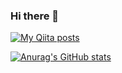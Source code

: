 ### Hi there 👋
[![My Qiita posts](https://qiita-badge.apiapi.app/s/suzusan555/posts.svg)](http://qiita.com/suzusan555)

[![Anurag's GitHub stats](https://github-readme-stats.vercel.app/api?suzusan555=anuraghazra)](https://github.com/anuraghazra/github-readme-stats)



<!--
**suzusan555/suzusan555** is a ✨ _special_ ✨ repository because its `README.md` (this file) appears on your GitHub profile.

Here are some ideas to get you started:

- 🔭 I’m currently working on ...
- 🌱 I’m currently learning ...
- 👯 I’m looking to collaborate on ...
- 🤔 I’m looking for help with ...
- 💬 Ask me about ...
- 📫 How to reach me: ...
- 😄 Pronouns: ...
- ⚡ Fun fact: ...
-->


